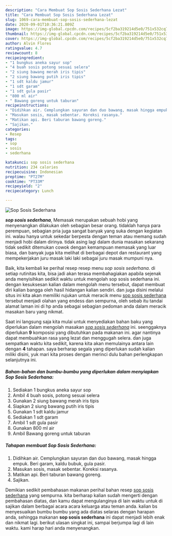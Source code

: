 ```yaml
---
description: "Cara Membuat Sop Sosis Sederhana Lezat"
title: "Cara Membuat Sop Sosis Sederhana Lezat"
slug: 1069-cara-membuat-sop-sosis-sederhana-lezat
date: 2020-09-01T10:36:21.809Z
image: https://img-global.cpcdn.com/recipes/5cf2ba319214d5e0/751x532cq70/sop-sosis-sederhana-foto-resep-utama.jpg
thumbnail: https://img-global.cpcdn.com/recipes/5cf2ba319214d5e0/751x532cq70/sop-sosis-sederhana-foto-resep-utama.jpg
cover: https://img-global.cpcdn.com/recipes/5cf2ba319214d5e0/751x532cq70/sop-sosis-sederhana-foto-resep-utama.jpg
author: Alvin Flores
ratingvalue: 4.7
reviewcount: 8
recipeingredient:
- "1 bungkus aneka sayur sop"
- "4 buah sosis potong sesuai selera"
- "2 siung bawang merah iris tipis"
- "2 siung bawang putih iris tipis"
- "1 sdt kaldu jamur"
- "1 sdt garam"
- "1 sdt gula pasir"
- "800 ml air"
- " Bawang goreng untuk taburan"
recipeinstructions:
- "Didihkan air. Cemplungkan sayuran dan duo bawang, masak hingga empuk. Beri garam, kaldu bubuk, gula pasir."
- "Masukan sosis, masak sebentar. Koreksi rasanya."
- "Matikan api. Beri taburan bawang goreng."
- "Sajikan."
categories:
- Resep
tags:
- sop
- sosis
- sederhana

katakunci: sop sosis sederhana 
nutrition: 234 calories
recipecuisine: Indonesian
preptime: "PT27M"
cooktime: "PT33M"
recipeyield: "2"
recipecategory: Lunch

---
```



![Sop Sosis Sederhana](https://img-global.cpcdn.com/recipes/5cf2ba319214d5e0/751x532cq70/sop-sosis-sederhana-foto-resep-utama.jpg)

<b><i>sop sosis sederhana</i></b>, Memasak merupakan sebuah hobi yang menyenangkan dilakukan oleh sebagian besar orang. tidaklah hanya para perempuan, sebagian pria juga sangat banyak yang suka dengan kegiatan ini. walau hanya untuk sekedar berpesta dengan teman atau memang sudah menjadi hobi dalam dirinya. tidak asing lagi dalam dunia masakan sekarang tidak sedikit ditemukan cowok dengan kemampuan memasak yang luar biasa, dan banyak juga kita melihat di berbagai depot dan restaurant yang mempekerjakan juru masak laki laki sebagai juru masak mumpuni nya.



Baik, kita kembali ke perihal resep resep menu <i>sop sosis sederhana</i>. di setiap rutinitas kita, bisa jadi akan terasa membahagiakan apabila sejenak anda menyisihkan sedikit waktu untuk mengolah sop sosis sederhana ini. dengan kesuksesan kalian dalam mengolah menu tersebut, dapat membuat diri kalian bangga oleh hasil hidangan kalian sendiri. dan juga disini melalui situs ini kita akan memiliki rujukan untuk meracik menu <u>sop sosis sederhana</u> tersebut menjadi olahan yang endess dan sempurna, oleh sebab itu tandai alamat laman ini di hp anda sebagai sebagian pedoman anda dalam meracik masakan baru yang nikmat.


Saat ini langsung saja kita mulai untuk menyediakan bahan baku yang diperlukan dalam mengolah masakan <u><i>sop sosis sederhana</i></u> ini. seenggaknya diperlukan <b>9</b> komposisi yang dibutuhkan pada makanan ini. agar nantinya dapat membuahkan rasa yang lezat dan menggugah selera. dan juga sempatkan waktu kita sedikit, karena kita akan memulainya antara lain dengan <b>4</b> tahapan. saya berharap segala yang diperlukan sudah kalian miliki disini, yuk mari kita proses dengan merinci dulu bahan perlengkapan selanjutnya ini.

<!--inarticleads1-->

##### Bahan-bahan dan bumbu-bumbu yang diperlukan dalam menyiapkan Sop Sosis Sederhana:

1. Sediakan 1 bungkus aneka sayur sop
1. Ambil 4 buah sosis, potong sesuai selera
1. Gunakan 2 siung bawang merah iris tipis
1. Siapkan 2 siung bawang putih iris tipis
1. Gunakan 1 sdt kaldu jamur
1. Sediakan 1 sdt garam
1. Ambil 1 sdt gula pasir
1. Gunakan 800 ml air
1. Ambil  Bawang goreng untuk taburan




<!--inarticleads2-->

##### Tahapan membuat Sop Sosis Sederhana:

1. Didihkan air. Cemplungkan sayuran dan duo bawang, masak hingga empuk. Beri garam, kaldu bubuk, gula pasir.
1. Masukan sosis, masak sebentar. Koreksi rasanya.
1. Matikan api. Beri taburan bawang goreng.
1. Sajikan.




Demikian sedikit pembahasan makanan perihal bahan resep <u>sop sosis sederhana</u> yang sempurna. kita berharap kalian sudah mengerti dengan pembahasan diatas, dan kamu dapat mengulanginya di lain waktu untuk di sajikan dalam berbagai acara acara keluarga atau teman anda. kalian bs menyesuaikan bumbu bumbu yang ada diatas selaras dengan harapan anda, sehingga makanan <b>sop sosis sederhana</b> ini dapat menjadi lebih enak dan nikmat lagi. berikut ulasan singkat ini, sampai berjumpa lagi di lain waktu. kami harap hari anda menyenangkan.
